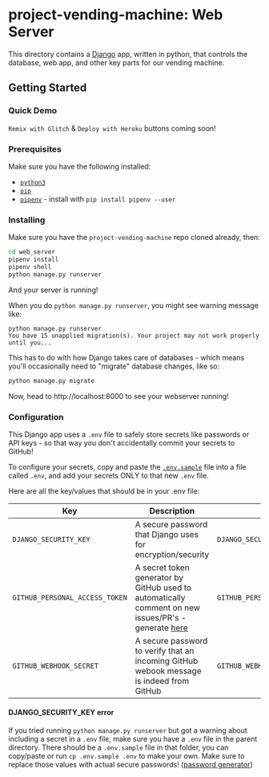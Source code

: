 # project-vending-machine: Web Server

This directory contains a [Django](https://www.djangoproject.com/) app, written in python, that controls the database, web app, and other key parts for our vending machine.

## Getting Started

### Quick Demo

`Remix with Glitch` & `Deploy with Heroku` buttons coming soon!

### Prerequisites

Make sure you have the following installed:

- [`python3`](https://www.python.org/downloads/)
- [`pip`](https://pip.pypa.io/en/stable/installing/)
- [`pipenv`](https://pipenv.readthedocs.io/en/latest/install/#installing-pipenv) - install with `pip install pipenv --user`

### Installing

Make sure you have the `project-vending-machine` repo cloned already, then:

``` bash
cd web_server
pipenv install
pipenv shell
python manage.py runserver
```

And your server is running!

When you do `python manage.py runserver`, you might see warning message like:

```
python manage.py runserver
You have 15 unapplied migration(s). Your project may not work properly until you...
```

This has to do with how Django takes care of databases - which means you'll occasionally need to "migrate" database changes, like so:

```bash
python manage.py migrate
```

Now, head to http://localhost:8000 to see your webserver running!

### Configuration

This Django app uses a `.env` file to safely store secrets like passwords or API keys - so that way you don't accidentally commit your secrets to GitHub!

To configure your secrets, copy and paste the [`.env.sample`](https://github.com/asg017/project-vending-machine/blob/master/.env.sample) file into a file called `.env`, and add your secrets ONLY to that new `.env` file.

Here are all the key/values that should be in your .env file:

|Key|Description|Example
|-|-|-
|`DJANGO_SECURITY_KEY`|A secure password that Django uses for encryption/security|`DJANGO_SECURITY_KEY=QxcT0L%11E*!pbKScP$nRz`
|`GITHUB_PERSONAL_ACCESS_TOKEN`|A secret token generator by GitHub used to automatically comment on new issues/PR's - generate [here](https://github.com/settings/tokens) |`GITHUB_PERSONAL_ACCESS_TOKEN=abc978de86bcd8e7850`
|`GITHUB_WEBHOOK_SECRET`|A secure password to verify that an incoming GitHub webook message is indeed from GitHub|`GITHUB_WEBHOOK_SECRET=r!S@!PEr2UM@z$Bomi2@XQd`

#### DJANGO_SECURITY_KEY error

If you tried running `python manage.py runserver` but got a warning about including a secret in a `.env` file, make sure you have a `.env` file in the parent directory. There should be a `.env.sample` file in that folder, you can copy/paste or run `cp .env.sample .env` to make your own. Make sure to replace those values with actual secure passwords! ([password generator](https://1password.com/password-generator/))



